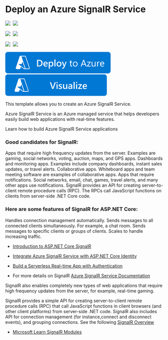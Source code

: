# Deploy an Azure SignalR Service

<IMG SRC="https://azurequickstartsservice.blob.core.windows.net/badges/101-signalr/PublicLastTestDate.svg" />&nbsp;
<IMG SRC="https://azurequickstartsservice.blob.core.windows.net/badges/101-signalr/PublicDeployment.svg" />&nbsp;

<IMG SRC="https://azurequickstartsservice.blob.core.windows.net/badges/101-signalr/FairfaxLastTestDate.svg" />&nbsp;
<IMG SRC="https://azurequickstartsservice.blob.core.windows.net/badges/101-signalr/FairfaxDeployment.svg" />&nbsp;

<IMG SRC="https://azurequickstartsservice.blob.core.windows.net/badges/101-signalr/BestPracticeResult.svg" />&nbsp;
<IMG SRC="https://azurequickstartsservice.blob.core.windows.net/badges/101-signalr/CredScanResult.svg" />&nbsp;

<a href="https://portal.azure.com/#create/Microsoft.Template/uri/https%3A%2F%2Fraw.githubusercontent.com%2FAzure%2Fazure-quickstart-templates%2Fmaster%2F101-signalr%2Fazuredeploy.json" target="_blank">
    <img src="https://raw.githubusercontent.com/Azure/azure-quickstart-templates/master/1-CONTRIBUTION-GUIDE/images/deploytoazure.svg"/>
</a>
<a href="http://armviz.io/#/?load=https%3A%2F%2Fraw.githubusercontent.com%2FAzure%2Fazure-quickstart-templates%2Fmaster%2F101-signalr%2Fazuredeploy.json" target="_blank">
    <img src="https://raw.githubusercontent.com/Azure/azure-quickstart-templates/master/1-CONTRIBUTION-GUIDE/images/visualizebutton.svg"/>
</a>

This template allows you to create an Azure SignalR Service. 

Azure SignalR Service is an Azure managed service that helps developers easily build web applications with real-time features.

Learn how to build Azure SignalR Service applications

### Good candidates for SignalR:

Apps that require high frequency updates from the server. Examples are gaming, social networks, voting, auction, maps, and GPS apps.
Dashboards and monitoring apps. Examples include company dashboards, instant sales updates, or travel alerts.
Collaborative apps. Whiteboard apps and team meeting software are examples of collaborative apps.
Apps that require notifications. Social networks, email, chat, games, travel alerts, and many other apps use notifications.
SignalR provides an API for creating server-to-client remote procedure calls (RPC). The RPCs call JavaScript functions on clients from server-side .NET Core code.

### Here are some features of SignalR for ASP.NET Core:

Handles connection management automatically.
Sends messages to all connected clients simultaneously. For example, a chat room.
Sends messages to specific clients or groups of clients.
Scales to handle increasing traffic.

- [Introduction to ASP.NET Core SignalR](https://docs.microsoft.com/aspnet/core/signalr/introduction?view=aspnetcore-3.0)

- [Integrate Azure SignalR Service with ASP.NET Core Identity](https://docs.microsoft.com/azure/azure-signalr/signalr-authenticate-oauth)
- [Build a Serverless Real-time App with Authentication](https://docs.microsoft.com/azure/azure-signalr/signalr-tutorial-authenticate-azure-functions)

- For more details on SignalR [Azure SignalR Service Documentation](href="https://docs.microsoft.com/azure/azure-signalr)

SignalR also enables completely new types of web applications that require high frequency updates from the server, for example, real-time gaming.

SignalR provides a simple API for creating server-to-client remote procedure calls (RPC) that call JavaScript functions in client browsers (and other client platforms) from server-side .NET code. SignalR also includes API for connection management (for instance,connect and disconnect events), and grouping connections. See the following [SignalR Overview](https://docs.microsoft.com/aspnet/signalr/overview/getting-started/introduction-to-signalr)

- [Microsoft Learn SignalR Modules](https://docs.microsoft.com/learn/modules/automatic-update-of-a-webapp-using-azure-functions-and-signalr/ )